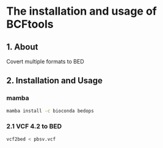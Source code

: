 # The installation and usage of BCFtools

## 1. About

 Covert multiple formats to BED

## 2. Installation and Usage

### mamba

```bash
mamba install -c bioconda bedops
```

### 2.1 VCF 4.2 to BED 

```bash
vcf2bed < pbsv.vcf
```


